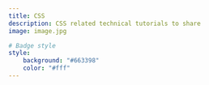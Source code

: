 ```yaml
---
title: CSS
description: CSS related technical tutorials to share
image: image.jpg

# Badge style
style:
    background: "#663398"
    color: "#fff"
---
```

